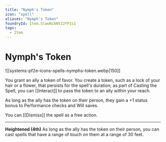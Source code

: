 ```yaml
---
title: "Nymph's Token"
icon: "spell"
aliases: "Nymph's Token"
foundryId: Item.SlwwNi6NY22YP1s1
tags:
  - Item
---
```


# Nymph's Token
![[systems-pf2e-icons-spells-nymphs-token.webp|150]]

You grant an ally a token of favor. You create a token, such as a lock of your hair or a flower, that persists for the spell's duration; as part of Casting the Spell, you can [[Interact]] to pass the token to an ally within your reach.

As long as the ally has the token on their person, they gain a +1 status bonus to Performance checks and Will saves.

You can [[Dismiss]] the spell as a free action.

* * *

**Heightened (4th)** As long as the ally has the token on their person, you can cast spells that have a range of touch on them at a range of 30 feet.


